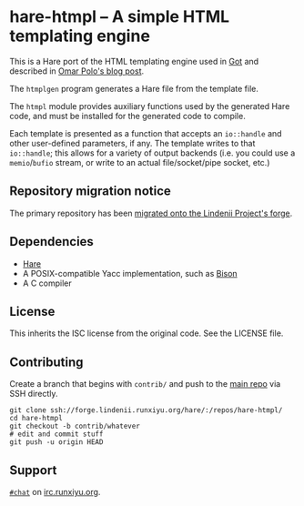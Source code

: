 # hare-htmpl – A simple HTML templating engine

This is a Hare port of the HTML templating engine used in
[Got](https://got.gameoftrees.org/?action=summary&path=got.git)
and described in
[Omar Polo's blog post](https://www.omarpolo.com/post/template.html).

The `htmplgen` program generates a Hare file from the template file.

The `htmpl` module provides auxiliary functions used by the generated Hare
code, and must be installed for the generated code to compile.

Each template is presented as a function that accepts an `io::handle` and
other user-defined parameters, if any. The template writes to that
`io::handle`; this allows for a variety of output backends (i.e. you
could use a `memio`/`bufio` stream, or write to an actual
file/socket/pipe socket, etc.)

## Repository migration notice

The primary repository has been
[migrated onto the Lindenii Project's forge](https://forge.lindenii.runxiyu.org/hare/:/repos/hare-htmpl/).

## Dependencies

- [Hare](https://harelang.org)
- A POSIX-compatible Yacc implementation, such as
  [Bison](https://www.gnu.org/software/bison/)
- A C compiler

## License

This inherits the ISC license from the original code. See the LICENSE file.

## Contributing

Create a branch that begins with `contrib/` and push to the
[main repo](https://forge.lindenii.runxiyu.org/hare/:/repos/hare-htmpl/)
via SSH directly.

```
git clone ssh://forge.lindenii.runxiyu.org/hare/:/repos/hare-htmpl/
cd hare-htmpl
git checkout -b contrib/whatever
# edit and commit stuff
git push -u origin HEAD
```

## Support

[`#chat`](https://webirc.runxiyu.org/kiwiirc/#chat)
on
[irc.runxiyu.org](https://irc.runxiyu.org/).
